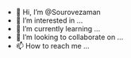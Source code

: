 - 👋 Hi, I’m @Sourovezaman
- 👀 I’m interested in ...
- 🌱 I’m currently learning ...
- 💞️ I’m looking to collaborate on ...
- 📫 How to reach me ...

<!---
Sourovezaman/Sourovezaman is a ✨ special ✨ repository because its `README.md` (this file) appears on your GitHub profile.
You can click the Preview link to take a look at your changes.
--->
